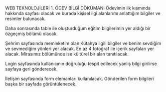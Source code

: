# 
WEB TEKNOLOJİLERİ 1. ÖDEV BİLGİ DÖKÜMANI
Ödevimin ilk kısmında hakkında sayfası olacak ve burada kişisel ilgi alanlarımı anlattığım bilgiler ve resimler bulunacak.

Daha sonrasında table ile oluşturduğum eğitim bilgilerimin yer aldığı bir özgeçmiş bölümü olacak.

Şehrim sayfasında memleketim olan Kütahya ilgili bilgiler ve benim sevdiğim ve sevmediğim yönleri yer alacak. En az 4 fotoğraf ile içerik sayfaları yer alacak. Mirasımız bölümünde ise kültürel bir alan tanıtılacak.

Login sayfasında kullanıcının doğruluğu tespit edilecek yanlış bilgi girilirse sayfaya geri gönderecek.

İletişim sayfasında form elemanları kullanılacak. Gönderilen form bilgileri başka bir sayfada görüntülenecek.

